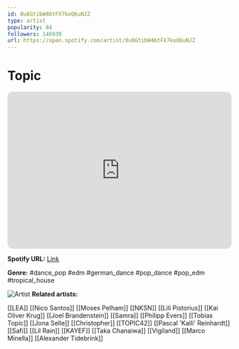 ```yaml
---
id: 0u6GtibW46tFX7koQ6uNJZ
type: artist
popularity: 84
followers: 146939
url: https://open.spotify.com/artist/0u6GtibW46tFX7koQ6uNJZ
---
```

# Topic

<iframe style="border-radius:12px" src="https://open.spotify.com/embed/artist/0u6GtibW46tFX7koQ6uNJZ" width="100%" height="352" frameBorder="0" allowfullscreen="" allow="autoplay; clipboard-write; encrypted-media; fullscreen; picture-in-picture" loading="lazy"></iframe>

**Spotify URL:** [Link](https://open.spotify.com/artist/0u6GtibW46tFX7koQ6uNJZ)

**Genre:**  #dance_pop #edm #german_dance #pop_dance #pop_edm #tropical_house

![Artist](https://i.scdn.co/image/ab6761610000e5eb699095f3deab4580b7c2448f)
**Related artists:**

[[LEA]]
[[Nico Santos]]
[[Moses Pelham]]
[[NKSN]]
[[Lili Pistorius]]
[[Kai Oliver Krug]]
[[Joel Brandenstein]]
[[Samra]]
[[Philipp Evers]]
[[Tobias Topic]]
[[Jona Selle]]
[[Christopher]]
[[TOPIC42]]
[[Pascal 'Kalli' Reinhardt]]
[[Safi]]
[[Lil Rain]]
[[KAYEF]]
[[Taka Chanaiwa]]
[[Vigiland]]
[[Marco Minella]]
[[Alexander Tidebrink]]
